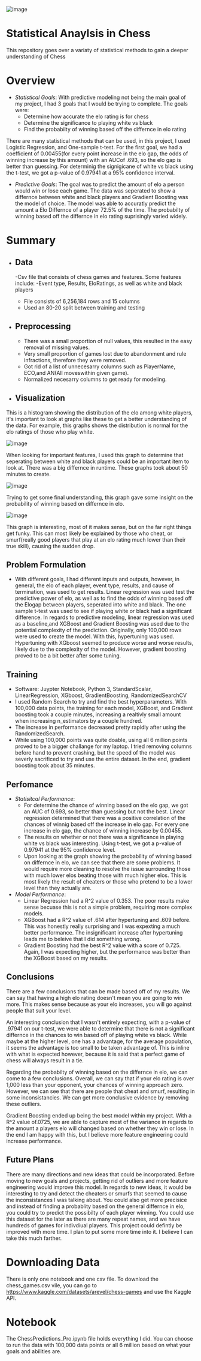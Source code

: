 ![image](https://github.com/user-attachments/assets/362f9f1c-c5f7-4cbc-9416-e2cf087f7cde)
# Statistical Anaylsis in Chess
This repository goes over a variaty of statistical methods to gain a deeper understanding of Chess

# Overview
- *Statistical Goals*: With predictive modeling not being the main goal of my project, I had 3 goals that I would be trying to complete. The goals were:
  - Determine how accurate the elo rating is for chess
  - Determine the significance to playing white vs black
  - Find the probabilty of winning based off the differnce in elo rating
  
There are many statistical methods that can be used, in this project, I used Logistic Regression, and One-sample t-test. For the first goal, we had a coefficient of 0.00455(for every point increase in the elo gap, the odds of winning increase by this amount) with an AUCof .693, so the elo gap is better than guessing. For determinig the signigicane of white vs black using the t-test, we got a p-value of 0.97941 at a 95% confidence interval. 
- *Predictive Goals*: The goal was to predict the amount of elo a person would win or lose each game. The data was seperated to show a differnce between white and black players and Gradient Boosting was the model of choice. The model was able to accuratly predict the amount a Elo Differnce of a player 72.5% of the time. The probabilty of winning based off the differnce in elo rating suprisingly varied widely.

# Summary 

- ## Data
  -Csv file that consists of chess games and features. Some features include:
    -Event type, Results, EloRatings, as well as white and black players
  - File consists of 6,256,184 rows and 15 columns
  - Used an 80-20 split between training and testing
    
- ## Preprocessing
  - There was a small proportion of null values, this resulted in the easy removal of missing values.
  - Very small proportion of games lost due to abandonment and rule infractions, therefore they were removed.
  - Got rid of a list of unnecesarry columns such as PlayerName, ECO,and AN(All moveswithin given game).
  - Normalized necesarry columns to get ready for modeling.
 
- ## Visualization
This is a histogram showing the distribution of the elo among white players, it's important to look at graphs like these to get a better understanding of the data. For example, this graphs shows the distribution is normal for the elo ratings of those who play white.

![image](https://github.com/user-attachments/assets/6777e149-5764-47ec-be94-1f3ea7f76712)

When looking for important features, I used this graph to determine that seperating between white and black players could be an important item to look at. There was a big differnce in runtime. These graphs took about 50 minutes to create.

![image](https://github.com/user-attachments/assets/f8a784d8-d422-4968-b302-6015f616ec71)


Trying to get some final understanding, this graph gave some insight on the probability of winning based on differnce in elo.

![image](https://github.com/user-attachments/assets/9623104c-9eba-441f-a829-09cca02f43fa)

This graph is interesting, most of it makes sense, but on the far right things get funky. This can most likely be explained by those who cheat, or smurf(really good players that play at an elo rating much lower than their true skill), causing the sudden drop.

## Problem Formulation
- With different goals, I had different inputs and outputs, however, in general, the elo of each player, event type, results, and cause of termination, was used to get results. Linear regression was used test the predictive power of elo, as well as to find the odds of winning based off the Elogap between players, seperated into white and black. The one sample t-test was used to see if playing white or black had a significant difference. In regards to predictive modeling, linear regression was used as a baseline,and XGBoost and Gradient Boosting was used due to the potential complexity of the prediction. Originally, only 100,000 rows were used to create the model. With this, hypertuning was used. Hypertuning with XGboost seemed to produce worse and worse results, likely due to the complexity of the model. However, gradient boosting proved to be a bit better after some tuning. 
  
## Training
- Software: Juypter Notebook, Python 3, StandardScalar, LinearRegression, XGboost, GradientBoosting, RandomizedSearchCV
- I used Random Search to try and find the best hyperparameters. With 100,000 data points, the training for each model, XGBoost, and Gradient boosting took a couple minutes, increasing a realtivly small amount when increasing n_estimators by a couple hundred.
- The increase in performance decreased pretty rapidly after using the RandomizedSearch.
- While using 100,000 points was quite doable, using all 6 million points proved to be a bigger challange for my laptop. I tried removing columns before hand to prevent crashing, but the speed of the model was severly sacrificed to try and use the entire dataset. In the end, gradient boosting took about 35 minutes.

## Perfomance
- *Statisitcal Performance*:
    - For determine the chance of winning based on the elo gap, we got an AUC of 0.693, so better than guessing but not the best. Linear regression determined that there was a positive correlation of the chances of winnig based off the increase in elo gap. For every one increase in elo gap, the chance of winning increase by 0.00455.
    - The results on whether or not there was a significance in playing white vs black was interesting. Using t-test, we got a p-value of 0.97941 at the 95% confidence level.
    - Upon looking at the graph showing the probability of winning based on differnce in elo, we can see that there are some problems. It would require more cleaning to resolve the issue surrounding those with much lower elos beating those with much higher elos. This is most likely the result of cheaters or those who pretend to be a lower level than they actually are.
- *Model Performance*:
    - Linear Regression had a R^2 value of 0.353. The poor results make sense becuase this is not a simple problem, requiring more complex models.
    - XGBoost had a R^2 value of .614 after hypertuning and .609 before. This was honestly really surprising and I was expexting a much better performance. The insignificant increase after hypertuning leads me to beleive that I did something wrong.
    - Gradient Boosting had the best R^2 value with a score of 0.725. Again, I was expecting higher, but the performance was better than the XGBoost based on my results.

## Conclusions
There are a few conclusions that can be made based off of my results. We can say that having a high elo rating doesn't mean you are going to win more. This makes sense because as your elo increases, you will go against people that suit your level.

An interesting conclusion that I wasn't entirely expecting, with a p-value of .97941 on our t-test, we were able to determine that there is not a significant differnce in the chances to win based off of playing white vs black. While maybe at the higher level, one has a advantage, for the average population, it seems the advantage is too small to be taken advantage of. This is inline with what is expected however, because it is said that a perfect game of chess will always result in a tie.

Regarding the probabilty of winning based on the differnce in elo, we can come to a few conclusions. Overall, we can say that if your elo rating is over 1,000 less than your opponent, your chances of winning approach zero. However, we can see that there are people that cheat and smurf, resulting in some inconsistancies. We can get more conclusive evidence by removing these outliers.

Gradient Boosting ended up being the best model within my project. With a R^2 value of.0725, we are able to capture most of the variance in regards to the amount a players elo will changed based on whether they win or lose. In the end I am happy with this, but I believe more feature engineering could increase performance.

## Future Plans
There are many directions and new ideas that could be incorporated. Before moving to new goals and projects, getting rid of outliers and more feature engineering would improve this model. In regards to new ideas, it would be interesting to try and detect the cheaters or smurfs that seemed to cause the inconsistances I was talking about. You could also get more precisice and instead of finding a probablity based on the general differnce in elo, you could try to predict the possibilty of each player winning. You could use this dataset for the later as there are many repeat names, and we have hundreds of games for indivdiual players. This project could defintly be improved with more time. I plan to put some more time into it. I believe I can take this much farther.

# Downloading Data
There is only one notebook and one csv file. To download the chess_games.csv vile, you can go to https://www.kaggle.com/datasets/arevel/chess-games and use the Kaggle API.

# Notebook 
The ChessPredictions_Pro.ipynb file holds everything I did. You can choose to run the data with 100,000 data points or all 6 million based on what your goals and abilities are.
